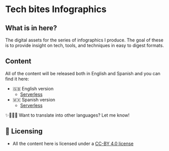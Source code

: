# Tech bites Infographics

## What is in here?

The digital assets for the series of infographics I produce. The goal of these is to provide insight on tech, tools, and techniques in easy to digest formats.

## Content

All of the content will be released both in English and Spanish and you can find it here:

- 🇬🇧 English version
  - [Serverless](./EN/serverless)
- 🇲🇽 Spanish version
  - [Serverless](./ES/serverless)


✨🙋🏻‍♀️ Want to translate into other languages? Let me know! 

## 📃 Licensing

- All the content here is licensed under a [CC-BY 4.0 license](https://creativecommons.org/licenses/by/4.0/)